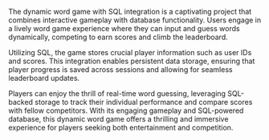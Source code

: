 The dynamic word game with SQL integration is a captivating project that combines interactive gameplay with database functionality. Users engage in a lively word game experience where they can input and guess words dynamically, competing to earn scores and climb the leaderboard.

Utilizing SQL, the game stores crucial player information such as user IDs and scores. This integration enables persistent data storage, ensuring that player progress is saved across sessions and allowing for seamless leaderboard updates.

Players can enjoy the thrill of real-time word guessing, leveraging SQL-backed storage to track their individual performance and compare scores with fellow competitors. With its engaging gameplay and SQL-powered database, this dynamic word game offers a thrilling and immersive experience for players seeking both entertainment and competition.
